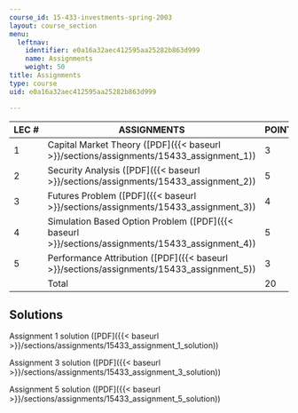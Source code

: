 ```yaml
---
course_id: 15-433-investments-spring-2003
layout: course_section
menu:
  leftnav:
    identifier: e0a16a32aec412595aa25282b863d999
    name: Assignments
    weight: 50
title: Assignments
type: course
uid: e0a16a32aec412595aa25282b863d999

---
```


| LEC # | ASSIGNMENTS | POINTS |
| --- | --- | --- |
| 1 | Capital Market Theory ([PDF]({{< baseurl >}}/sections/assignments/15433_assignment_1)) | 3 |
| 2 | Security Analysis ([PDF]({{< baseurl >}}/sections/assignments/15433_assignment_2)) | 5 |
| 3 | Futures Problem ([PDF]({{< baseurl >}}/sections/assignments/15433_assignment_3)) | 4 |
| 4 | Simulation Based Option Problem ([PDF]({{< baseurl >}}/sections/assignments/15433_assignment_4)) | 5 |
| 5 | Performance Attribution ([PDF]({{< baseurl >}}/sections/assignments/15433_assignment_5)) | 3 |
| &nbsp; | Total | 20 

Solutions
---------

Assignment 1 solution ([PDF]({{< baseurl >}}/sections/assignments/15433_assignment_1_solution))

Assignment 3 solution ([PDF]({{< baseurl >}}/sections/assignments/15433_assignment_3_solution))

Assignment 5 solution ([PDF]({{< baseurl >}}/sections/assignments/15433_assignment_5_solution))